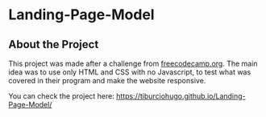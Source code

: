# Landing-Page-Model

## About the Project

This project was made after a challenge from <a href="https://www.freecodecamp.org/">freecodecamp.org</a>. The main idea was to use only HTML and CSS with no Javascript, to test
what was covered in their program and make the website responsive.

You can check the project here: https://tiburciohugo.github.io/Landing-Page-Model/
